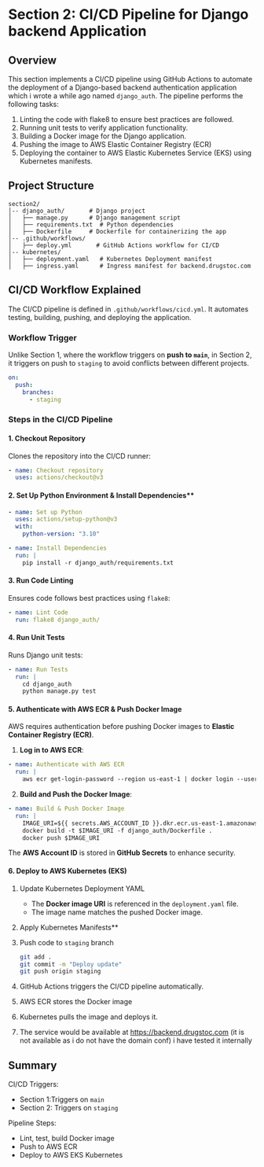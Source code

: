 # Section 2: CI/CD Pipeline for Django backend Application

## Overview

This section implements a CI/CD pipeline using GitHub Actions to automate the deployment of a Django-based backend authentication application which i wrote a while ago named `django_auth`. The pipeline performs the following tasks:

1. Linting the code with flake8 to ensure best practices are followed.
2. Running unit tests to verify application functionality.
3. Building a Docker image for the Django application.
4. Pushing the image to AWS Elastic Container Registry (ECR)
5. Deploying the container to AWS Elastic Kubernetes Service (EKS) using Kubernetes manifests.

## Project Structure

```
section2/
│-- django_auth/       # Django project
│   ├── manage.py      # Django management script
│   ├── requirements.txt  # Python dependencies
│   ├── Dockerfile     # Dockerfile for containerizing the app
│-- .github/workflows/
│   ├── deploy.yml       # GitHub Actions workflow for CI/CD
│-- kubernetes/
│   ├── deployment.yaml   # Kubernetes Deployment manifest
│   ├── ingress.yaml      # Ingress manifest for backend.drugstoc.com
```

## **CI/CD Workflow Explained**

The CI/CD pipeline is defined in `.github/workflows/cicd.yml`. It automates testing, building, pushing, and deploying the application.

### **Workflow Trigger**

Unlike Section 1, where the workflow triggers on **push to `main`**, in Section 2, it triggers on push to `staging` to avoid conflicts between different projects.

```yaml
on:
  push:
    branches:
      - staging
```

### **Steps in the CI/CD Pipeline**

#### **1. Checkout Repository**

Clones the repository into the CI/CD runner:

```yaml
- name: Checkout repository
  uses: actions/checkout@v3
```

#### 2. Set Up Python Environment & Install Dependencies\*\*

```yaml
- name: Set up Python
  uses: actions/setup-python@v3
  with:
    python-version: "3.10"

- name: Install Dependencies
  run: |
    pip install -r django_auth/requirements.txt
```

#### 3. Run Code Linting

Ensures code follows best practices using `flake8`:

```yaml
- name: Lint Code
  run: flake8 django_auth/
```

#### 4. Run Unit Tests

Runs Django unit tests:

```yaml
- name: Run Tests
  run: |
    cd django_auth
    python manage.py test
```

#### 5. Authenticate with AWS ECR & Push Docker Image

AWS requires authentication before pushing Docker images to **Elastic Container Registry (ECR)**.

1. **Log in to AWS ECR**:

```yaml
- name: Authenticate with AWS ECR
  run: |
    aws ecr get-login-password --region us-east-1 | docker login --username AWS --password-stdin ${{ secrets.AWS_ACCOUNT_ID }}.dkr.ecr.us-east-1.amazonaws.com
```

2. **Build and Push the Docker Image**:

```yaml
- name: Build & Push Docker Image
  run: |
    IMAGE_URI=${{ secrets.AWS_ACCOUNT_ID }}.dkr.ecr.us-east-1.amazonaws.com/backend-drugstoc:latest
    docker build -t $IMAGE_URI -f django_auth/Dockerfile .
    docker push $IMAGE_URI
```

The **AWS Account ID** is stored in **GitHub Secrets** to enhance security.

#### **6. Deploy to AWS Kubernetes (EKS)**

1. Update Kubernetes Deployment YAML

   - The **Docker image URI** is referenced in the `deployment.yaml` file.
   - The image name matches the pushed Docker image.

2. Apply Kubernetes Manifests\*\*

3. Push code to `staging` branch
   ```bash
   git add .
   git commit -m "Deploy update"
   git push origin staging
   ```
4. GitHub Actions triggers the CI/CD pipeline automatically.
5. AWS ECR stores the Docker image
6. Kubernetes pulls the image and deploys it.
7. The service would be available at https://backend.drugstoc.com (it is not available as i do not have the domain conf)
   i have tested it internally

## **Summary**

CI/CD Triggers:

- Section 1:Triggers on `main`
- Section 2: Triggers on `staging`

Pipeline Steps:

- Lint, test, build Docker image
- Push to AWS ECR
- Deploy to AWS EKS Kubernetes
